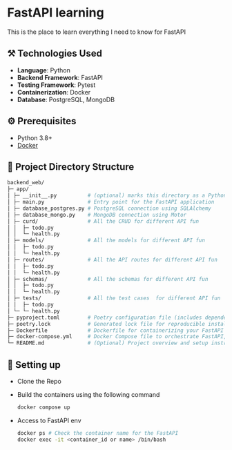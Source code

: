 # FastAPI learning
This is the place to learn everything I need to know for FastAPI

## :hammer_and_pick: Technologies Used
- **Language**: Python
- **Backend Framework**: FastAPI
- **Testing Framework**: Pytest
- **Containerization**: Docker
- **Database**: PostgreSQL, MongoDB

## :gear: Prerequisites
- Python 3.8+
- [Docker](https://docs.docker.com/engine/install/) 

## :closed_book: Project Directory Structure
```bash
backend_web/
├─ app/
│ ├─ __init__.py          # (optional) marks this directory as a Python package
│ ├─ main.py              # Entry point for the FastAPI application
│ ├─ database_postgres.py # PostgreSQL connection using SQLAlchemy
│ ├─ database_mongo.py    # MongoDB connection using Motor
│ ├─ curd/                # All the CRUD for different API fun
│ │  ├─ todo.py           
│ │  └─ health.py        
│ ├─ models/              # All the models for different API fun
│ │  ├─ todo.py           
│ │  └─ health.py         
│ ├─ routes/              # All the API routes for different API fun
│ │  ├─ todo.py           
│ │  └─ health.py         
│ ├─ schemas/             # All the schemas for different API fun
│ │  ├─ todo.py           
│ │  └─ health.py         
│ ├─ tests/               # All the test cases  for different API fun
│ │  ├─ todo.py           
│ └─ └─ health.py         
├─ pyproject.toml         # Poetry configuration file (includes dependencies, scripts, etc.)
├─ poetry.lock            # Generated lock file for reproducible installs
├─ Dockerfile             # Dockerfile for containerizing your FastAPI app
├─ docker-compose.yml     # Docker Compose file to orchestrate FastAPI, PostgreSQL, and MongoDB
└─ README.md              # (Optional) Project overview and setup instructions
```

## :wrench: Setting up
* Clone the Repo
* Build the containers using the following command
    ```bash
    docker compose up
    ```

* Access to FastAPI env
    ```bash
    docker ps # Check the container name for the FastAPI
    docker exec -it <container_id or name> /bin/bash
    ```
